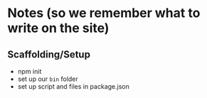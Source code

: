 # Notes (so we remember what to write on the site)

## Scaffolding/Setup
 
* npm init
* set up our `bin` folder
* set up script and files in package.json